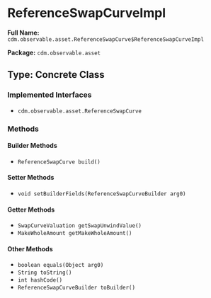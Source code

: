 # ReferenceSwapCurveImpl

**Full Name:** `cdm.observable.asset.ReferenceSwapCurve$ReferenceSwapCurveImpl`

**Package:** `cdm.observable.asset`

## Type: Concrete Class

### Implemented Interfaces

- `cdm.observable.asset.ReferenceSwapCurve`

### Methods

#### Builder Methods

- `ReferenceSwapCurve build()`

#### Setter Methods

- `void setBuilderFields(ReferenceSwapCurveBuilder arg0)`

#### Getter Methods

- `SwapCurveValuation getSwapUnwindValue()`
- `MakeWholeAmount getMakeWholeAmount()`

#### Other Methods

- `boolean equals(Object arg0)`
- `String toString()`
- `int hashCode()`
- `ReferenceSwapCurveBuilder toBuilder()`

